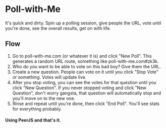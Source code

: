 # Poll-with-Me
It's quick and dirty. Spin up a polling session, give people the URL, vote until you're done, see the overall results, get on with life.

## Flow
1. Go to poll-with-me.com (or whatever it is) and click "New Poll". This generates a random URL route, something like poll-with-me.com#zk3k.
2. Who do you want to be able to vote on this bad boy? Give them the URL.
3. Create a new question. People can vote on it until you click "Stop Vote" or something. Votes will update live.
4. After you stop voting, you can see the votes for that question until you click "New Question". If you never stopped voting and click "New Question", don't worry gangsta, that question will automatically stop and you'll move on to the new one.
5. Rinse and repeat until you're done, then click "End Poll". You'll see stats for everything probably.

#### Using PeerJS and that's it.